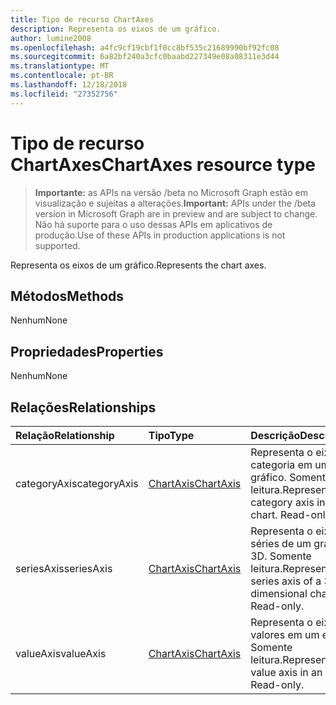 ```yaml
---
title: Tipo de recurso ChartAxes
description: Representa os eixos de um gráfico.
author: lumine2008
ms.openlocfilehash: a4fc9cf19cbf1f8cc8bf535c21689990bf92fc08
ms.sourcegitcommit: 6a82bf240a3cfc0baabd227349e08a08311e3d44
ms.translationtype: MT
ms.contentlocale: pt-BR
ms.lasthandoff: 12/18/2018
ms.locfileid: "27352756"
---
```

# <a name="chartaxes-resource-type"></a><span data-ttu-id="54c38-103">Tipo de recurso ChartAxes</span><span class="sxs-lookup"><span data-stu-id="54c38-103">ChartAxes resource type</span></span>

> <span data-ttu-id="54c38-104">**Importante:** as APIs na versão /beta no Microsoft Graph estão em visualização e sujeitas a alterações.</span><span class="sxs-lookup"><span data-stu-id="54c38-104">**Important:** APIs under the /beta version in Microsoft Graph are in preview and are subject to change.</span></span> <span data-ttu-id="54c38-105">Não há suporte para o uso dessas APIs em aplicativos de produção.</span><span class="sxs-lookup"><span data-stu-id="54c38-105">Use of these APIs in production applications is not supported.</span></span>

<span data-ttu-id="54c38-106">Representa os eixos de um gráfico.</span><span class="sxs-lookup"><span data-stu-id="54c38-106">Represents the chart axes.</span></span>


## <a name="methods"></a><span data-ttu-id="54c38-107">Métodos</span><span class="sxs-lookup"><span data-stu-id="54c38-107">Methods</span></span>
<span data-ttu-id="54c38-108">Nenhum</span><span class="sxs-lookup"><span data-stu-id="54c38-108">None</span></span>

## <a name="properties"></a><span data-ttu-id="54c38-109">Propriedades</span><span class="sxs-lookup"><span data-stu-id="54c38-109">Properties</span></span>
<span data-ttu-id="54c38-110">Nenhum</span><span class="sxs-lookup"><span data-stu-id="54c38-110">None</span></span>

## <a name="relationships"></a><span data-ttu-id="54c38-111">Relações</span><span class="sxs-lookup"><span data-stu-id="54c38-111">Relationships</span></span>
| <span data-ttu-id="54c38-112">Relação</span><span class="sxs-lookup"><span data-stu-id="54c38-112">Relationship</span></span> | <span data-ttu-id="54c38-113">Tipo</span><span class="sxs-lookup"><span data-stu-id="54c38-113">Type</span></span>   |<span data-ttu-id="54c38-114">Descrição</span><span class="sxs-lookup"><span data-stu-id="54c38-114">Description</span></span>|
|:---------------|:--------|:----------|
|<span data-ttu-id="54c38-115">categoryAxis</span><span class="sxs-lookup"><span data-stu-id="54c38-115">categoryAxis</span></span>|[<span data-ttu-id="54c38-116">ChartAxis</span><span class="sxs-lookup"><span data-stu-id="54c38-116">ChartAxis</span></span>](chartaxis.md)|<span data-ttu-id="54c38-p102">Representa o eixo de categoria em um gráfico. Somente leitura.</span><span class="sxs-lookup"><span data-stu-id="54c38-p102">Represents the category axis in a chart. Read-only.</span></span>|
|<span data-ttu-id="54c38-119">seriesAxis</span><span class="sxs-lookup"><span data-stu-id="54c38-119">seriesAxis</span></span>|[<span data-ttu-id="54c38-120">ChartAxis</span><span class="sxs-lookup"><span data-stu-id="54c38-120">ChartAxis</span></span>](chartaxis.md)|<span data-ttu-id="54c38-p103">Representa o eixo das séries de um gráfico 3D. Somente leitura.</span><span class="sxs-lookup"><span data-stu-id="54c38-p103">Represents the series axis of a 3-dimensional chart. Read-only.</span></span>|
|<span data-ttu-id="54c38-123">valueAxis</span><span class="sxs-lookup"><span data-stu-id="54c38-123">valueAxis</span></span>|[<span data-ttu-id="54c38-124">ChartAxis</span><span class="sxs-lookup"><span data-stu-id="54c38-124">ChartAxis</span></span>](chartaxis.md)|<span data-ttu-id="54c38-p104">Representa o eixo dos valores em um eixo. Somente leitura.</span><span class="sxs-lookup"><span data-stu-id="54c38-p104">Represents the value axis in an axis. Read-only.</span></span>|

<!-- uuid: 8fcb5dbc-d5aa-4681-8e31-b001d5168d79
2015-10-25 14:57:30 UTC -->
<!-- {
  "type": "#page.annotation",
  "description": "ChartAxes resource",
  "keywords": "",
  "section": "documentation",
  "tocPath": ""
}-->